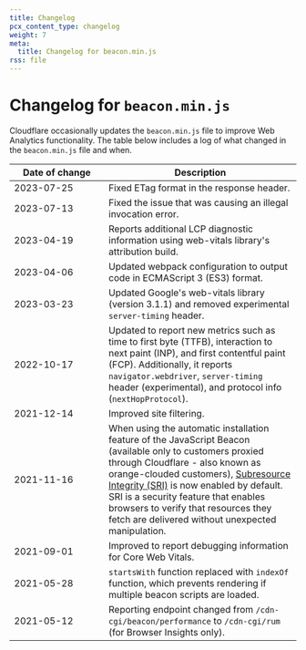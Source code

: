 ```yaml
---
title: Changelog
pcx_content_type: changelog
weight: 7
meta:
  title: Changelog for beacon.min.js
rss: file
---
```


# Changelog for `beacon.min.js`

Cloudflare occasionally updates the `beacon.min.js` file to improve Web Analytics functionality. The table below includes a log of what changed in the `beacon.min.js` file and when.


| <div style="width:150px">Date of change</div> | Description |
| -------------- | ----------- |
| 2023-07-25     | Fixed ETag format in the response header.
| 2023-07-13     | Fixed the issue that was causing an illegal invocation error.
| 2023-04-19     | Reports additional LCP diagnostic information using web-vitals library's attribution build.
| 2023-04-06     | Updated webpack configuration to output code in ECMAScript 3 (ES3) format.
| 2023-03-23     | Updated Google's web-vitals library (version 3.1.1) and removed experimental `server-timing` header.
| 2022-10-17     | Updated to report new metrics such as time to first byte (TTFB), interaction to next paint (INP), and first contentful paint (FCP). Additionally, it reports `navigator.webdriver`, `server-timing` header (experimental), and protocol info (`nextHopProtocol`). |
| 2021-12-14     | Improved site filtering. |
| 2021-11-16     | When using the automatic installation feature of the JavaScript Beacon (available only to customers proxied through Cloudflare - also known as orange-clouded customers), [Subresource Integrity (SRI)](https://developer.mozilla.org/en-US/docs/Web/Security/Subresource_Integrity) is now enabled by default. SRI is a security feature that enables browsers to verify that resources they fetch are delivered without unexpected manipulation. |
| 2021-09-01     | Improved to report debugging information for Core Web Vitals. |
| 2021-05-28     | `startsWith` function replaced with `indexOf` function, which prevents rendering if multiple beacon scripts are loaded. |
| 2021-05-12     | Reporting endpoint changed from `/cdn-cgi/beacon/performance` to `/cdn-cgi/rum` (for Browser Insights only). |
